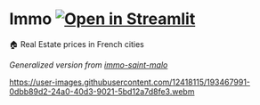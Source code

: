 # Immo [![Open in Streamlit](https://static.streamlit.io/badges/streamlit_badge_black_white.svg)](https://share.streamlit.io/slevin48/immo) 
🏠 Real Estate prices in French cities

*Generalized version from [immo-saint-malo](https://github.com/slevin48/immo-saint-malo)*

https://user-images.githubusercontent.com/12418115/193467991-0dbb89d2-24a0-40d3-9021-5bd12a7d8fe3.webm

